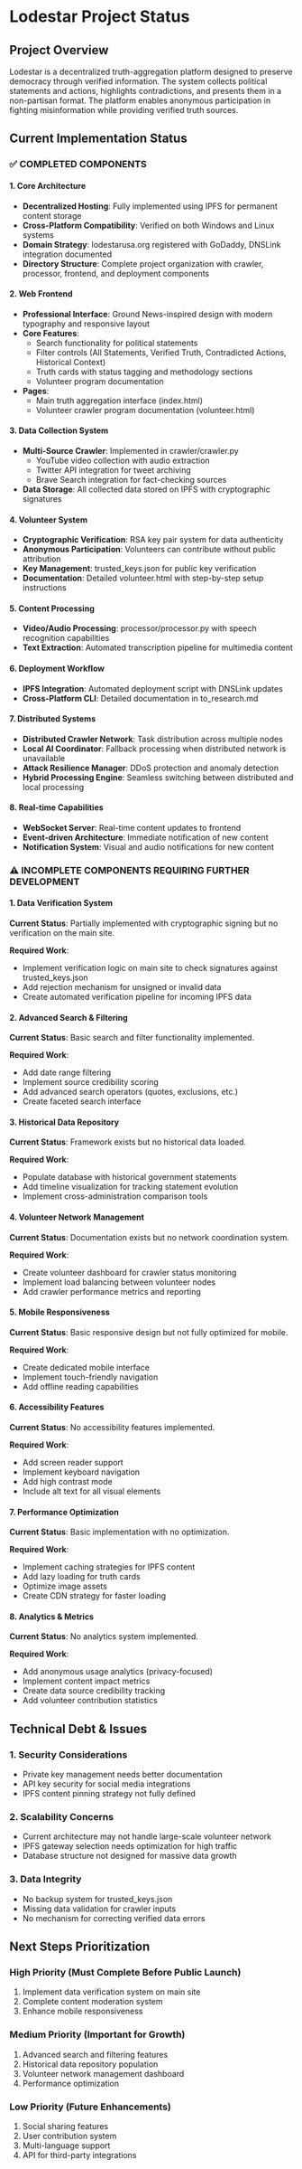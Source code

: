 # Lodestar Project Status

## Project Overview
Lodestar is a decentralized truth-aggregation platform designed to preserve democracy through verified information. The system collects political statements and actions, highlights contradictions, and presents them in a non-partisan format. The platform enables anonymous participation in fighting misinformation while providing verified truth sources.

## Current Implementation Status

### ✅ COMPLETED COMPONENTS

#### 1. Core Architecture
- **Decentralized Hosting**: Fully implemented using IPFS for permanent content storage
- **Cross-Platform Compatibility**: Verified on both Windows and Linux systems
- **Domain Strategy**: lodestarusa.org registered with GoDaddy, DNSLink integration documented
- **Directory Structure**: Complete project organization with crawler, processor, frontend, and deployment components

#### 2. Web Frontend
- **Professional Interface**: Ground News-inspired design with modern typography and responsive layout
- **Core Features**:
  - Search functionality for political statements
  - Filter controls (All Statements, Verified Truth, Contradicted Actions, Historical Context)
  - Truth cards with status tagging and methodology sections
  - Volunteer program documentation
- **Pages**:
  - Main truth aggregation interface (index.html)
  - Volunteer crawler program documentation (volunteer.html)

#### 3. Data Collection System
- **Multi-Source Crawler**: Implemented in crawler/crawler.py
  - YouTube video collection with audio extraction
  - Twitter API integration for tweet archiving
  - Brave Search integration for fact-checking sources
- **Data Storage**: All collected data stored on IPFS with cryptographic signatures

#### 4. Volunteer System
- **Cryptographic Verification**: RSA key pair system for data authenticity
- **Anonymous Participation**: Volunteers can contribute without public attribution
- **Key Management**: trusted_keys.json for public key verification
- **Documentation**: Detailed volunteer.html with step-by-step setup instructions

#### 5. Content Processing
- **Video/Audio Processing**: processor/processor.py with speech recognition capabilities
- **Text Extraction**: Automated transcription pipeline for multimedia content

#### 6. Deployment Workflow
- **IPFS Integration**: Automated deployment script with DNSLink updates
- **Cross-Platform CLI**: Detailed documentation in to_research.md

#### 7. Distributed Systems
- **Distributed Crawler Network**: Task distribution across multiple nodes
- **Local AI Coordinator**: Fallback processing when distributed network is unavailable
- **Attack Resilience Manager**: DDoS protection and anomaly detection
- **Hybrid Processing Engine**: Seamless switching between distributed and local processing

#### 8. Real-time Capabilities
- **WebSocket Server**: Real-time content updates to frontend
- **Event-driven Architecture**: Immediate notification of new content
- **Notification System**: Visual and audio notifications for new content

### ⚠️ INCOMPLETE COMPONENTS REQUIRING FURTHER DEVELOPMENT

#### 1. Data Verification System
**Current Status**: Partially implemented with cryptographic signing but no verification on the main site.

**Required Work**:
- Implement verification logic on main site to check signatures against trusted_keys.json
- Add rejection mechanism for unsigned or invalid data
- Create automated verification pipeline for incoming IPFS data

#### 2. Advanced Search & Filtering
**Current Status**: Basic search and filter functionality implemented.

**Required Work**:
- Add date range filtering
- Implement source credibility scoring
- Add advanced search operators (quotes, exclusions, etc.)
- Create faceted search interface

#### 3. Historical Data Repository
**Current Status**: Framework exists but no historical data loaded.

**Required Work**:
- Populate database with historical government statements
- Add timeline visualization for tracking statement evolution
- Implement cross-administration comparison tools

#### 4. Volunteer Network Management
**Current Status**: Documentation exists but no network coordination system.

**Required Work**:
- Create volunteer dashboard for crawler status monitoring
- Implement load balancing between volunteer nodes
- Add crawler performance metrics and reporting

#### 5. Mobile Responsiveness
**Current Status**: Basic responsive design but not fully optimized for mobile.

**Required Work**:
- Create dedicated mobile interface
- Implement touch-friendly navigation
- Add offline reading capabilities

#### 6. Accessibility Features
**Current Status**: No accessibility features implemented.

**Required Work**:
- Add screen reader support
- Implement keyboard navigation
- Add high contrast mode
- Include alt text for all visual elements

#### 7. Performance Optimization
**Current Status**: Basic implementation with no optimization.

**Required Work**:
- Implement caching strategies for IPFS content
- Add lazy loading for truth cards
- Optimize image assets
- Create CDN strategy for faster loading

#### 8. Analytics & Metrics
**Current Status**: No analytics system implemented.

**Required Work**:
- Add anonymous usage analytics (privacy-focused)
- Implement content impact metrics
- Create data source credibility tracking
- Add volunteer contribution statistics

## Technical Debt & Issues

### 1. Security Considerations
- Private key management needs better documentation
- API key security for social media integrations
- IPFS content pinning strategy not fully defined

### 2. Scalability Concerns
- Current architecture may not handle large-scale volunteer network
- IPFS gateway selection needs optimization for high traffic
- Database structure not designed for massive data growth

### 3. Data Integrity
- No backup system for trusted_keys.json
- Missing data validation for crawler inputs
- No mechanism for correcting verified data errors

## Next Steps Prioritization

### High Priority (Must Complete Before Public Launch)
1. Implement data verification system on main site
2. Complete content moderation system
3. Enhance mobile responsiveness

### Medium Priority (Important for Growth)
1. Advanced search and filtering features
2. Historical data repository population
3. Volunteer network management dashboard
4. Performance optimization

### Low Priority (Future Enhancements)
1. Social sharing features
2. User contribution system
3. Multi-language support
4. API for third-party integrations